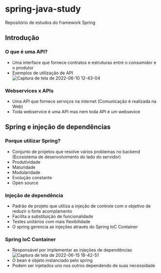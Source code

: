 # spring-java-study
Repositório de estudos do framework Spring

## Introdução

### O que é uma API?
- Uma interface que fornece contratos e estruturas entre o consumidor e o produtor
- Exemplos de utilização de API
![Captura de tela de 2022-06-10 12-43-04](https://user-images.githubusercontent.com/43495376/173102215-fbeacbcf-4720-47c9-90b9-e06d4f52136d.png)

### Webservices x APIs
- Uma API que fornece serviços na internet (Comunicação é realizada na Web)
- Toda webservice é uma API mas nem toda API é um websevice

## Spring e injeção de dependências
### Porque utilizar Spring?
- Conjunto de projetos que resolve vários problemas no backend (Ecosistema de desenvolvimento do lado do servidor)
- Produtividade
- Maturidade
- Modularidade
- Evolução constante
- Open source

### Injeção de dependência
- Padrão de projeto que utiliza a injeção de controle com o objetivo de reduzir o forte acomplamento
- Facilita a substituição de funcionalidade
- Testes unitários com mais flexibilidade
- O spring gerencia as injeções através do Spring IoC Container

### Spring IoC Container
- Responsável por implementar as injeções de dependências
![Captura de tela de 2022-06-15 18-42-51](https://user-images.githubusercontent.com/43495376/173935004-e1cea892-fa6c-4d2d-a18f-54c44b3e1691.png)
- O bean é objeto instanciado pelo spring
- Podem ser injetados uns nos outros dependendo de suas necessidade
